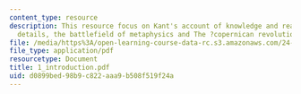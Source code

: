 ```yaml
---
content_type: resource
description: This resource focus on Kant's account of knowledge and reality, biographical
  details, the battlefield of metaphysics and The ?copernican revolution?.
file: /media/https%3A/open-learning-course-data-rc.s3.amazonaws.com/24-201-topics-in-the-history-of-philosophy-kant-fall-2005/d0899bed98b9c822aaa9b508f519f24a_1_introduction.pdf
file_type: application/pdf
resourcetype: Document
title: 1_introduction.pdf
uid: d0899bed-98b9-c822-aaa9-b508f519f24a
---
```

